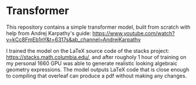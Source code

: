 # Transformer

This repository contains a simple transformer model, built from scratch with help from Andrej Karpathy's guide: https://www.youtube.com/watch?v=kCc8FmEb1nY&t=6317s&ab_channel=AndrejKarpathy


I trained the model on the LaTeX source code of the stacks project: https://stacks.math.columbia.edu/, and after rougholy 1 hour of training on my personal 1660 GPU was able to generate realistic looking algebraic geometry expressions. The model outputs LaTeX code that is close enough to compiling that overleaf can produce a pdf without making any changes. 
